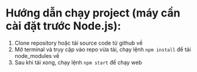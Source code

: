 # Hướng dẫn chạy project (máy cần cài đặt trước Node.js):

1. Clone repository hoặc tải source code từ github về
2. Mở terminal và truy cập vào repo vừa tải, chạy lệnh `npm install` để tải node_modules về
3. Sau khi tải xong, chạy lệnh `npm start` để chạy web
